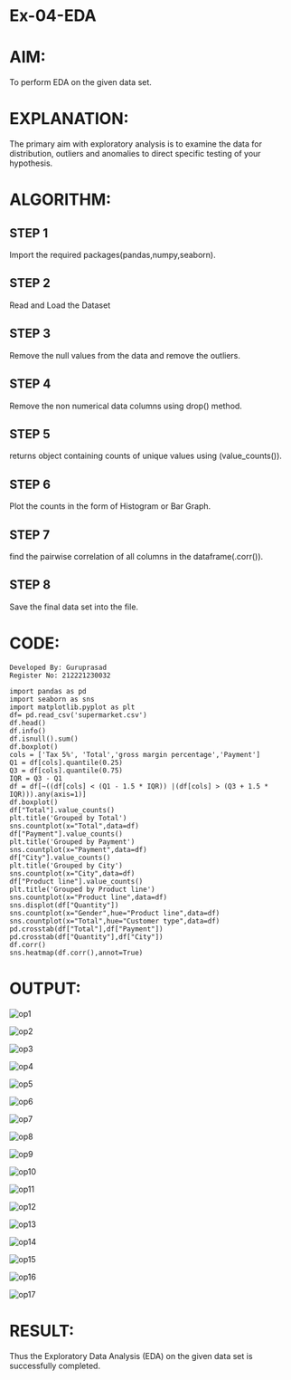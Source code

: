 # Ex-04-EDA
# AIM:
To perform EDA on the given data set.
# EXPLANATION:
The primary aim with exploratory analysis is to examine the data for distribution, outliers and anomalies to direct specific testing of your hypothesis.
# ALGORITHM:
## STEP 1
Import the required packages(pandas,numpy,seaborn).
## STEP 2
Read and Load the Dataset
## STEP 3
Remove the null values from the data and remove the outliers.
## STEP 4
Remove the non numerical data columns using drop() method.
## STEP 5
returns object containing counts of unique values using (value_counts()).
## STEP 6
Plot the counts in the form of Histogram or Bar Graph.
## STEP 7
find the pairwise correlation of all columns in the dataframe(.corr()).
## STEP 8
Save the final data set into the file.
# CODE:
```
Developed By: Guruprasad
Register No: 212221230032

import pandas as pd 
import seaborn as sns
import matplotlib.pyplot as plt
df= pd.read_csv('supermarket.csv')
df.head()
df.info()
df.isnull().sum()
df.boxplot()
cols = ['Tax 5%', 'Total','gross margin percentage','Payment']
Q1 = df[cols].quantile(0.25)
Q3 = df[cols].quantile(0.75)
IQR = Q3 - Q1
df = df[~((df[cols] < (Q1 - 1.5 * IQR)) |(df[cols] > (Q3 + 1.5 * IQR))).any(axis=1)]
df.boxplot()
df["Total"].value_counts()
plt.title('Grouped by Total')
sns.countplot(x="Total",data=df)
df["Payment"].value_counts()
plt.title('Grouped by Payment')
sns.countplot(x="Payment",data=df)
df["City"].value_counts()
plt.title('Grouped by City')
sns.countplot(x="City",data=df)
df["Product line"].value_counts()
plt.title('Grouped by Product line')
sns.countplot(x="Product line",data=df)
sns.displot(df["Quantity"])
sns.countplot(x="Gender",hue="Product line",data=df)
sns.countplot(x="Total",hue="Customer type",data=df)
pd.crosstab(df["Total"],df["Payment"])
pd.crosstab(df["Quantity"],df["City"])
df.corr()
sns.heatmap(df.corr(),annot=True)
```
# OUTPUT:
![op1](https://user-images.githubusercontent.com/95342910/163918250-5cb4ca06-cc99-4608-a1e9-d6a7349a9077.png)

![op2](https://user-images.githubusercontent.com/95342910/163918279-85d45d04-a9a5-4fec-ae81-d2d48dbaad99.png)

![op3](https://user-images.githubusercontent.com/95342910/163918345-313266e4-5b43-4186-a661-b0366ee6bd39.png)

![op4](https://user-images.githubusercontent.com/95342910/163918358-ed6dd686-d02a-43bc-b6e5-14a13fc056f7.png)

![op5](https://user-images.githubusercontent.com/95342910/163918376-e73ea20d-e606-42df-9c20-9270f765aa6f.png)

![op6](https://user-images.githubusercontent.com/95342910/163918406-84994251-cd7d-4846-bcb7-8dbb42c78e09.png)

![op7](https://user-images.githubusercontent.com/95342910/163918428-297326e9-cb12-4ca0-ad26-4f51c3e7f0db.png)

![op8](https://user-images.githubusercontent.com/95342910/163918446-29faa3ee-6f3d-4141-908b-f1169259e4d7.png)

![op9](https://user-images.githubusercontent.com/95342910/163918468-eeb52f73-1fd4-4da4-a0d0-fa13d80ae41d.png)

![op10](https://user-images.githubusercontent.com/95342910/163918477-e2ed25e9-6d3d-4cd8-a40d-12f17faa1f9d.png)

![op11](https://user-images.githubusercontent.com/95342910/163918484-4a27be33-afbe-4a79-b5b3-3b4ffbf6f6ce.png)

![op12](https://user-images.githubusercontent.com/95342910/163918494-c4596e8e-56ec-4296-8666-353d06a3b751.png)

![op13](https://user-images.githubusercontent.com/95342910/163918506-c83ca66f-bd25-4c08-955e-1f45a9f59404.png)

![op14](https://user-images.githubusercontent.com/95342910/163918526-3070e047-2caa-4e67-ad9e-30c308dd0c81.png)

![op15](https://user-images.githubusercontent.com/95342910/163918530-eb649427-1e54-4bcb-b60f-474862dc0c81.png)

![op16](https://user-images.githubusercontent.com/95342910/163918541-8dc7b448-ccfd-40aa-8151-f3157c1da000.png)

![op17](https://user-images.githubusercontent.com/95342910/163918549-e6aa593b-d25c-4f1a-bce6-116026c304cc.png)


# RESULT:
Thus the Exploratory Data Analysis (EDA) on the given data set is successfully completed.
